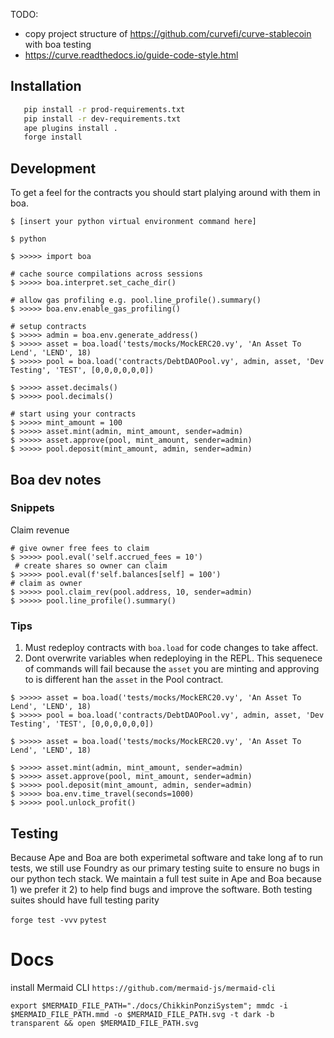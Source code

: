 TODO:

-   copy project structure of https://github.com/curvefi/curve-stablecoin with boa testing
-   https://curve.readthedocs.io/guide-code-style.html

## Installation

```bash
   pip install -r prod-requirements.txt
   pip install -r dev-requirements.txt
   ape plugins install .
   forge install
```

## Development

To get a feel for the contracts you should start plalying around with them in boa.

```
$ [insert your python virtual environment command here]

$ python

$ >>>>> import boa

# cache source compilations across sessions
$ >>>>> boa.interpret.set_cache_dir()

# allow gas profiling e.g. pool.line_profile().summary()
$ >>>>> boa.env.enable_gas_profiling()

# setup contracts
$ >>>>> admin = boa.env.generate_address()
$ >>>>> asset = boa.load('tests/mocks/MockERC20.vy', 'An Asset To Lend', 'LEND', 18)
$ >>>>> pool = boa.load('contracts/DebtDAOPool.vy', admin, asset, 'Dev Testing', 'TEST', [0,0,0,0,0,0])

$ >>>>> asset.decimals()
$ >>>>> pool.decimals()

# start using your contracts
$ >>>>> mint_amount = 100
$ >>>>> asset.mint(admin, mint_amount, sender=admin)
$ >>>>> asset.approve(pool, mint_amount, sender=admin)
$ >>>>> pool.deposit(mint_amount, admin, sender=admin)
```

## Boa dev notes

### Snippets

Claim revenue

```
# give owner free fees to claim
$ >>>>> pool.eval('self.accrued_fees = 10')
 # create shares so owner can claim
$ >>>>> pool.eval(f'self.balances[self] = 100')
# claim as owner
$ >>>>> pool.claim_rev(pool.address, 10, sender=admin)
$ >>>>> pool.line_profile().summary()
```

### Tips

1. Must redeploy contracts with `boa.load` for code changes to take affect.
2. Dont overwrite variables when redeploying in the REPL.
   This sequenece of commands will fail because the `asset` you are minting and approving to is different han the `asset` in the Pool contract.

```
$ >>>>> asset = boa.load('tests/mocks/MockERC20.vy', 'An Asset To Lend', 'LEND', 18)
$ >>>>> pool = boa.load('contracts/DebtDAOPool.vy', admin, asset, 'Dev Testing', 'TEST', [0,0,0,0,0,0])

$ >>>>> asset = boa.load('tests/mocks/MockERC20.vy', 'An Asset To Lend', 'LEND', 18)

$ >>>>> asset.mint(admin, mint_amount, sender=admin)
$ >>>>> asset.approve(pool, mint_amount, sender=admin)
$ >>>>> pool.deposit(mint_amount, admin, sender=admin)
$ >>>>> boa.env.time_travel(seconds=1000)
$ >>>>> pool.unlock_profit()
```


## Testing
Because Ape and Boa are both experimetal software and take long af to run tests, we still use Foundry as our primary testing suite to ensure no bugs in our python tech stack. We maintain a full test suite in Ape and Boa because 1) we prefer it 2) to help find bugs and improve the software. Both testing suites should have full testing parity


`forge test -vvv`
`pytest`

# Docs

install Mermaid CLI
`https://github.com/mermaid-js/mermaid-cli`


`export $MERMAID_FILE_PATH="./docs/ChikkinPonziSystem"; mmdc -i $MERMAID_FILE_PATH.mmd -o $MERMAID_FILE_PATH.svg -t dark -b transparent && open $MERMAID_FILE_PATH.svg`
